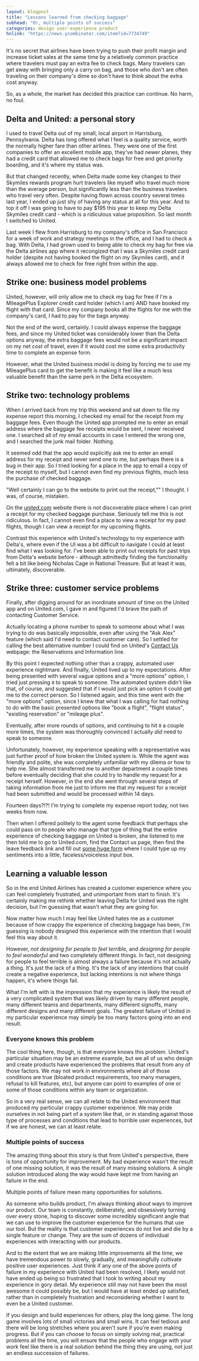 ```yaml
---
layout: blogpost
title: "Lessons learned from checking baggage"
subhead: "Or, multiple points of success"
categories: design user-experience product
hnlink: "https://news.ycombinator.com/item?id=7734749"
---
```


It's no secret that airlines have been trying to push their profit margin and increase ticket sales at the same time by a relatively common practice where travelers must pay an extra fee to check bags. Many travelers can get away with bringing only a carry on bag, and those who don't are often traveling on their company's dime so don't have to think about the extra cost anyway.

So, as a whole, the market has decided this practice can continue. No harm, no foul.

## Delta and United: a personal story

I used to travel Delta out of my small, local airport in Harrisburg, Pennsylvania. Delta has long offered what I feel is a quality service, worth the normally higher fare than other airlines. They were one of the first companies to offer an excellent mobile app, they've had newer planes, they had a credit card that allowed me to check bags for free and get priority boarding, and it's where my status was.

But that changed recently, when Delta made some key changes to their Skymiles rewards program hurt travelers like myself who travel much more than the average person, but significantly less than the business travelers who travel very often. Despite having flown across country several times last year, I ended up just shy of having any status at all for this year. And to top it off I was going to have to pay $195 this year to keep my Delta Skymiles credit card - which is a ridiculous value proposition. So last month I switched to United.

Last week I flew from Harrisburg to my company's office in San Francisco for a week of work and strategy meetings in the office, and I had to check a bag. With Delta, I had grown used to being able to check my bag for free via the Delta airlines app where it recongized that I was a Skymiles credit card holder (despite not having booked the flight on my Skymiles card), and it always allowed me to check for free right from within the app.

## Strike one: business model problems

United, however, will only allow me to check my bag for free if I'm a MileagePlus Explorer credit card holder (which I am) AND have booked my flight with that card. Since my company books all the flights for me with the company's card, I had to pay for the bags anyway.

Not the end of the word, certainly. I could always expense the baggage fees, and since my United ticket was considerably lower than the Delta options anyway, the extra baggage fees would not be a significant impact on my net cost of travel, even if it would cost me some extra productivity time to complete an expense form.

However, what the United business model is doing by forcing me to use my MileagePlus card to get the benefit is making it feel like a much less valuable benefit than the same perk in the Delta ecosystem.

## Strike two: technology problems

When I arrived back from my trip this weekend and sat down to file my expense report this morning, I checked my email for the receipt from my baggage fees. Even though the United app prompted me to enter an email address where the baggage fee receipts would be sent, I never received one. I searched all of my email accounts in case I entered the wrong one, and I searched the junk mail folder. Nothing.

It seemed odd that the app would explicitly ask me to enter an email address for my receipt and never send one to me, but perhaps there is a bug in their app. So I tried looking for a place in the app to email a copy of the receipt to myself, but I cannot even find my previous flights, much less the purchase of checked baggage.

"Well certainly I can go to the website to print out the receipt,"" I thought. I was, of course, mistaken.

On the [united.com](https://united.com) website there is not discoverable place where I can print a receipt for my checked baggage purchase. Seriously tell me this is not ridiculous. In fact, I cannot even find a place to view a receipt for my past flights, though I can view a receipt for my upcoming flights.

Contrast this experience with United's technology to my experience with Delta's, where even if the UI was a bit difficult to navigate I could at least find what I was looking for. I've been able to print out receipts for past trips from Delta's website before - although admittedly finding the functionality felt a bit like being Nicholas Cage in National Treasure. But at least it was, ultimately, discoverable.

## Strike three: customer service problems

Finally, after digging around for an inordinate amount of time on the United app and on United.com, I gave in and figured I'd brave the path of contacting Customer Service.

Actually locating a phone number to speak to someone about what I was trying to do was basically impossible, even after using the "Ask Alex" feature (which said I'd need to contact customer care). So I settled for calling the best alternative number I could find on United's [Contact Us](https://www.united.com/web/en-US/content/Contact/reservations/default.aspx?camp=virtual_expert) webpage: the Reservations and Information line.

By this point I expected nothing other than a crappy, automated user experience nightmare. And finally, United lived up to my expectations. After being presented with several vague options and a "more options" option, I tried just pressing `0` to speak to someone. The automated system didn't like that, of course, and suggested that if I would just pick an option it could get me to the correct person. So I listened again, and this time went with the "more options" option, since I knew that what I was calling for had nothing to do with the basic presented options like "book a flight", "flight status", "existing reservation" or "mileage plus".

Eventually, after more rounds of options, and continuing to hit `0` a couple more times, the system was thoroughly convinced I actually *did* need to speak to someone.

Unfortunately, however, my experience speaking with a representative was just further proof of how broken the United system is. While the agent was friendly and polite, she was completely unfamiliar with my dilema or how to help me. She almost transferred me to another department a couple times before eventually deciding that she could try to handle my request for a receipt herself. However, in the end she went through several steps of taking information from me just to inform me that my request for a receipt had been submitted and would be processed within 14 days.

Fourteen days?!?! I'm trying to complete my expense report today, not two weeks from now.

Then when I offered politely to the agent some feedback that perhaps she could pass on to people who manage that type of thing that the entire experience of checking baggage on United is broken, she listened to me then told me to go to United.com, find the Contact us page, then find the leave feedback link and fill out [some huge form](https://www.united.com/web/en-US/content/Contact/customer/default.aspx) where I could type up my sentiments into a little, faceless/voiceless input box.

## Learning a valuable lesson

So in the end United Airlines has created a customer experience where you can feel completely frustrated, and unimportant from start to finish. It's certainly making me rethink whether leaving Delta for United was the right decision, but I'm guessing that wasn't what they are going for.

Now matter how much I may feel like United hates me as a customer because of how crappy the experience of checking baggage has been, I'm guessing is nobody designed this experience with the intention that I would feel this way about it.

However, *not designing for people to feel terrible*, and *designing for people to feel wonderful* and two completely different things. In fact, not designing for people to feel terrible is almost always a failure because it's not actually a thing. It's just the lack of a thing. It's the lack of any intentions that could create a negative experience, but lacking intentions is not where things happen, it's where things fail.

What I'm left with is the impression that my experience is likely the result of a very complicated system that was likely driven by many different people, many different teams and departments, many different signoffs, many different designs and many different goals. The greatest failure of United in my particular experience may simply be too many factors going into an end result.

### Everyone knows this problem

The cool thing here, though, is that everyone knows this problem. United's particular situation may be an extreme example, but we all of us who design and create products have experienced the problems that result from any of those factors. We may not work in environments where all of those conditions are true (bloated product requirements, too many managers, refusal to kill features, etc), but anyone can point to examples of one or some of those conditions within any team or organization.

So in a very real sense, we can all relate to the United environment that produced my particular crappy customer experience. We may pride ourselves in not being part of a system like that, or in standing against those type of processes and conditions that lead to horrible user experiences, but if we are honest, we can at least relate.

### Multiple points of success

The amazing thing about this story is that from United's perspective, there is tons of opportunity for improvement. My bad experience wasn't the result of one missing solution, it was the result of many missing solutions. A single solution introduced along the way would have kept me from having an failure in the end.

Multiple points of failure mean many opportunities for solutions.

As someone who builds product, I'm always thinking about ways to improve our product. Our team is constantly, deliberately, and obsessively turning over every stone, hoping to discover some incredibly significant angle that we can use to improve the customer experience for the humans that use our tool. But the reality is that customer experiences do not live and die by a single feature or change. They are the sum of dozens of individual experiences with interacting with our products.

And to the extent that we are making little improvements all the time, we have tremendous power to slowly, gradually, and meaningfully cultivate positive user experiences. Just think if any one of the above points of failure in my experience with United had been resolved, I likely would not have ended up being so frustrated that I took to writing about my experience in gory detail. My experience still may not have been the most awesome it could possibly be, but I would have at least ended up satisfied, rather than in completely frustration and reconsidering whether I want to even be a United customer.

If you design and build experiences for others, play the long game. The long game involves lots of small victories and small wins. It can feel tedious and there will be long stretches where you aren't sure if you're even making progress. But if you can choose to focus on simply solving real, practical problems all the time, you will ensure that the people who engage with your work feel like there is a real solution behind the thing they are using, not just an endless succession of failures.
